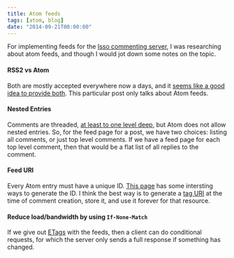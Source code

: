 ```yaml
---
title: Atom feeds
tags: [atom, blog]
date: "2014-09-21T00:00:00"
---
```


For implementing feeds for the [Isso commenting server][1], I was researching
about atom feeds, and though I would jot down some notes on the topic.

#### RSS2 vs Atom

Both are mostly accepted everywhere now a days, and it [seems like  a good idea
to provide both][2]. This particular post only talks about Atom feeds.

#### Nested Entries

Comments are threaded, [at least to one level deep][3], but Atom does not allow
nested entries. So, for the feed page for a post, we have two choices: listing
all comments, or just top level comments. If we have a feed page for each top
level comment, then that would be a flat list of all replies to the comment.

#### Feed URI

Every Atom entry must have a unique ID. [This page][4] has some intersting ways
to generate the ID. I think the best way is to generate a [tag URI][5] at the
time of comment creation, store it, and use it forever for that resource.

#### Reduce load/bandwidth by using `If-None-Match`

If we give out [ETags][6] with the feeds, then a client can do conditional
requests, for which the server only sends a full response if something has
changed.

[1]: http://posativ.org/isso/
[2]: http://wordpress.stackexchange.com/questions/2922/should-i-provide-rss-or-atom-feeds
[3]: http://blog.codinghorror.com/web-discussions-flat-by-design/
[4]: http://web.archive.org/web/20110514113830/http://diveintomark.org/archives/2004/05/28/howto-atom-id
[5]: http://en.wikipedia.org/wiki/Tag_URI
[6]: http://en.wikipedia.org/wiki/HTTP_ETag
